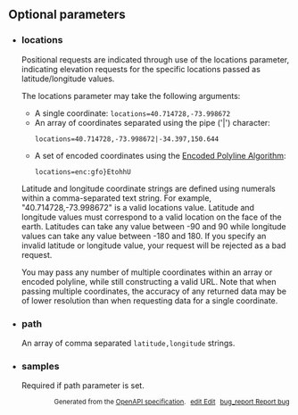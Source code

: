<!--- This is a generated file, do not edit! -->
<!--- [START maps_http_parameters_elevation] -->


<h2 id="optional-parameters">Optional parameters</h2>

-   <h3 class="parameter-name" id="locations">locations</h3>

    Positional requests are indicated through use of the locations parameter, indicating elevation requests for the specific locations passed as latitude/longitude values.

    The locations parameter may take the following arguments:

    -   A single coordinate: `locations=40.714728,-73.998672`
    -   An array of coordinates separated using the pipe ('|') character:
        ```
        locations=40.714728,-73.998672|-34.397,150.644
        ```
    -   A set of encoded coordinates using the [Encoded Polyline Algorithm](https://developers.google.com/maps/documentation/utilities/polylinealgorithm):
        ```
        locations=enc:gfo}EtohhU
        ```

    Latitude and longitude coordinate strings are defined using numerals within a comma-separated text string. For example, "40.714728,-73.998672" is a valid locations value. Latitude and longitude values must correspond to a valid location on the face of the earth. Latitudes can take any value between -90 and 90 while longitude values can take any value between -180 and 180. If you specify an invalid latitude or longitude value, your request will be rejected as a bad request.

    You may pass any number of multiple coordinates within an array or encoded polyline, while still constructing a valid URL. Note that when passing multiple coordinates, the accuracy of any returned data may be of lower resolution than when requesting data for a single coordinate.

-   <h3 class="parameter-name" id="path">path</h3>

    An array of comma separated `latitude,longitude` strings.

-   <h3 class="parameter-name" id="samples">samples</h3>

    Required if path parameter is set.


<p style="text-align: right; font-size: smaller;">Generated from the <a class="gc-analytics-event" data-category="GMP" data-label="openapi-github" href="https://github.com/googlemaps/openapi-specification" title="Google Maps Platform OpenAPI Specification" class="external">OpenAPI specification</a>.
<a class="gc-analytics-event" data-category="GMP" data-label="openapi-github-maps-http-parameters-elevation" data-action="edit" style="margin-left: 5px;" href="https://github.com/googlemaps/openapi-specification/tree/main/specification/parameters" title="Edit on GitHub"><span class="material-icons">edit</span> Edit</a>
<a class="gc-analytics-event" data-category="GMP" data-label="openapi-github-maps-http-parameters-elevation" data-action="bug" style="margin-left: 5px;" href="https://github.com/googlemaps/openapi-specification/issues/new?assignees=&labels=type%3A+bug%2C+triage+me&template=bug_report.md&title=[parameters] Bug - /maps/api/elevation/json" title="File bug for parameters on GitHub"><span class="material-icons">bug_report</span> Report bug</a>
</p>

<!--- [END maps_http_parameters_elevation] -->